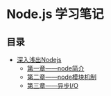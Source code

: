# Node.js 学习笔记

## 目录

- [深入浅出Nodejs](./README.md)
  - [第一章——node简介](<./src/深入浅出nodejs/01-Node简介.md>)
  - [第二章——node模块机制](<./src/深入浅出nodejs/02-模块机制.md>)
  - [第三章——异步I/O](<./src/深入浅出nodejs/03-异步I/O.md>)


